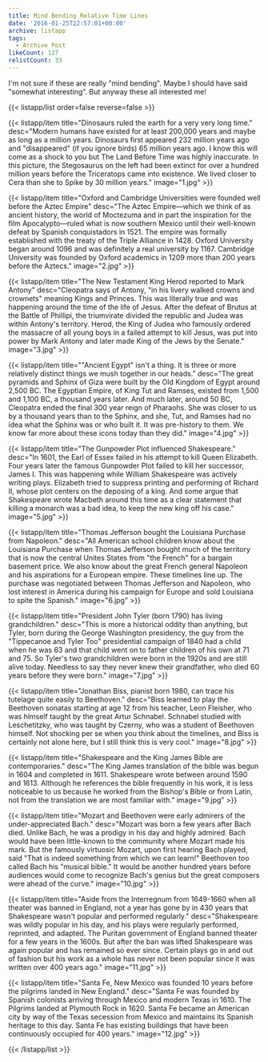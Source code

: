 ```yaml
---
title: Mind Bending Relative Time Lines
date: '2016-01-25T22:57:01+00:00'
archive: listapp
tags: 
  - Archive Post
likeCount: 127
relistCount: 33
---
```


I'm not sure if these are really "mind bending". Maybe I should have said "somewhat interesting". But anyway these all interested me!

<!--more-->

{{< listapp/list order=false reverse=false >}}

   {{< listapp/item title="Dinosaurs ruled the earth for a very very long time."
      desc="Modern humans have existed for at least 200,000 years and maybe as long as a million years. Dinosaurs first appeared 232 million years ago and \"disappeared\" (if you ignore birds) 65 million years ago. I know this will come as a shock to you but The Land Before Time was highly inaccurate. In this picture, the Stegosaurus on the left had been extinct for over a hundred million years before the Triceratops came into existence. We lived closer to Cera than she to Spike by 30 million years."
      image="1.jpg" >}}

   {{< listapp/item title="Oxford and Cambridge Universities were founded well before the Aztec Empire"
      desc="The Aztec Empire—which we think of as ancient history, the world of Moctezuma and in part the inspiration for the film Apocalypto—ruled what is now southern Mexico until their well-known defeat by Spanish conquistadors in 1521. The empire was formally established with the treaty of the Triple Alliance in 1428. Oxford University began around 1096 and was definitely a real university by 1167. Cambridge University was founded by Oxford academics in 1209 more than 200 years before the Aztecs."
      image="2.jpg" >}}

   {{< listapp/item title="The New Testament King Herod reported to Mark Antony"
      desc="Cleopatra says of Antony, \"in his livery walked crowns and crownets\" meaning Kings and Princes. This was literally true and was happening around the time of the life of Jesus. After the defeat of Brutus at the Battle of Phillipi, the triumvirate divided the republic and Judea was within Antony's territory. Herod, the King of Judea who famously ordered the massacre of all young boys in a failed attempt to kill Jesus, was put into power by Mark Antony and later made King of the Jews by the Senate."
      image="3.jpg" >}}

   {{< listapp/item title="\"Ancient Egypt\" isn't a thing. It is three or more relatively distinct things we mush together in our heads."
      desc="The great pyramids and Sphinx of Giza were built by the Old Kingdom of Egypt around 2,500 BC. The Egyptian Empire, of King Tut and Ramses, existed from 1,500 and 1,100 BC, a thousand years later. And much later, around 50 BC, Cleopatra ended the final 300 year reign of Pharaohs. She was closer to us by a thousand years than to the Sphinx, and she, Tut, and Ramses had no idea what the Sphinx was or who built it. It was pre-history to them. We know far more about these icons today than they did."
      image="4.jpg" >}}

   {{< listapp/item title="The Gunpowder Plot influenced Shakespeare."
      desc="In 1601, the Earl of Essex failed in his attempt to kill Queen Elizabeth. Four years later the famous Gunpowder Plot failed to kill her successor, James I. This was happening while William Shakespeare was actively writing plays. Elizabeth tried to suppress printing and performing of Richard II, whose plot centers on the deposing of a king. And some argue that Shakespeare wrote Macbeth around this time as a clear statement that killing a monarch was a bad idea, to keep the new king off his case."
      image="5.jpg" >}}

   {{< listapp/item title="Thomas Jefferson bought the Louisiana Purchase from Napoleon."
      desc="All American school children know about the Louisiana Purchase when Thomas Jefferson bought much of the territory that is now the central Unites States from \"the French\" for a bargain basement price. We also know about the great French general Napoleon and his aspirations for a European empire. These timelines line up. The purchase was negotiated between Thomas Jefferson and Napoleon, who lost interest in America during his campaign for Europe and sold Louisiana to spite the Spanish."
      image="6.jpg" >}}

   {{< listapp/item title="President John Tyler (born 1790) has living grandchildren."
      desc="This is more a historical oddity than anything, but Tyler, born during the George Washington presidency, the guy from the \"Tippecanoe and Tyler Too\" presidential campaign of 1840 had a child when he was 63 and that child went on to father children of his own at 71 and 75. So Tyler's two grandchildren were born in the 1920s and are still alive today. Needless to say they never knew their grandfather, who died 60 years before they were born."
      image="7.jpg" >}}

   {{< listapp/item title="Jonathan Biss, pianist born 1980, can trace his tutelage quite easily to Beethoven."
      desc="Biss learned to play the Beethoven sonatas starting at age 12 from his teacher, Leon Fleisher, who was himself taught by the great Artur Schnabel. Schnabel studied with Leschetitzky, who was taught by Czerny, who was a student of Beethoven himself. Not shocking per se when you think about the timelines, and Biss is certainly not alone here, but I still think this is very cool."
      image="8.jpg" >}}

   {{< listapp/item title="Shakespeare and the King James Bible are contemporaries."
      desc="The King James translation of the bible was begun in 1604 and completed in 1611. Shakespeare wrote between around 1590 and 1613. Although he references the bible frequently in his work, it is less noticeable to us because he worked from the Bishop's Bible or from Latin, not from the translation we are most familiar with."
      image="9.jpg" >}}

   {{< listapp/item title="Mozart and Beethoven were early admirers of the under-appreciated Bach."
      desc="Mozart was born a few years after Bach died. Unlike Bach, he was a prodigy in his day and highly admired. Bach would have been little-known to the community where Mozart made his mark. But the famously virtuosic Mozart, upon first hearing Bach played, said \"That is indeed something from which we can learn!\" Beethoven too called Bach his \"musical bible.\" It would be another hundred years before audiences would come to recognize Bach's genius but the great composers were ahead of the curve."
      image="10.jpg" >}}

   {{< listapp/item title="Aside from the Interregnum from 1649-1660 when all theater was banned in England, not a year has gone by in 430 years that Shakespeare wasn't popular and performed regularly."
      desc="Shakespeare was wildly popular in his day, and his plays were regularly performed, reprinted, and adapted. The Puritan government of England banned theater for a few years in the 1600s. But after the ban was lifted Shakespeare was again popular and has remained so ever since. Certain plays go in and out of fashion but his work as a whole has never not been popular since it was written over 400 years ago."
      image="11.jpg" >}}

   {{< listapp/item title="Santa Fe, New Mexico was founded 10 years before the pilgrims landed in New England."
      desc="Santa Fe was founded by Spanish colonists arriving through Mexico and modern Texas in 1610. The Pilgrims landed at Plymouth Rock in 1620. Santa Fe became an American city by way of the Texas secession from Mexico and maintains its Spanish heritage to this day. Santa Fe has existing buildings that have been continuously occupied for 400 years."
      image="12.jpg" >}}

{{< /listapp/list >}}
